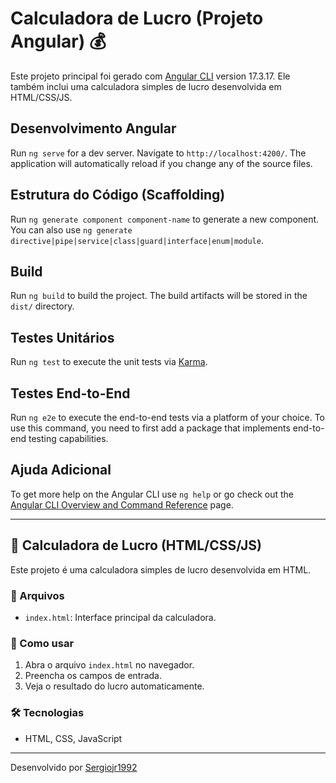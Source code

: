 # Calculadora de Lucro (Projeto Angular) 💰

Este projeto principal foi gerado com [Angular CLI](https://github.com/angular/angular-cli) version 17.3.17.
Ele também inclui uma calculadora simples de lucro desenvolvida em HTML/CSS/JS.

## Desenvolvimento Angular

Run `ng serve` for a dev server. Navigate to `http://localhost:4200/`. The application will automatically reload if you change any of the source files.

## Estrutura do Código (Scaffolding)

Run `ng generate component component-name` to generate a new component. You can also use `ng generate directive|pipe|service|class|guard|interface|enum|module`.

## Build

Run `ng build` to build the project. The build artifacts will be stored in the `dist/` directory.

## Testes Unitários

Run `ng test` to execute the unit tests via [Karma](https://karma-runner.github.io).

## Testes End-to-End

Run `ng e2e` to execute the end-to-end tests via a platform of your choice. To use this command, you need to first add a package that implements end-to-end testing capabilities.

## Ajuda Adicional

To get more help on the Angular CLI use `ng help` or go check out the [Angular CLI Overview and Command Reference](https://angular.io/cli) page.

---

## 🚀 Calculadora de Lucro (HTML/CSS/JS)

Este projeto é uma calculadora simples de lucro desenvolvida em HTML.

### 📂 Arquivos
- `index.html`: Interface principal da calculadora.

### 🚀 Como usar
1. Abra o arquivo `index.html` no navegador.
2. Preencha os campos de entrada.
3. Veja o resultado do lucro automaticamente.

### 🛠 Tecnologias
- HTML, CSS, JavaScript

---

Desenvolvido por [Sergiojr1992](https://github.com/Sergiojr1992)
